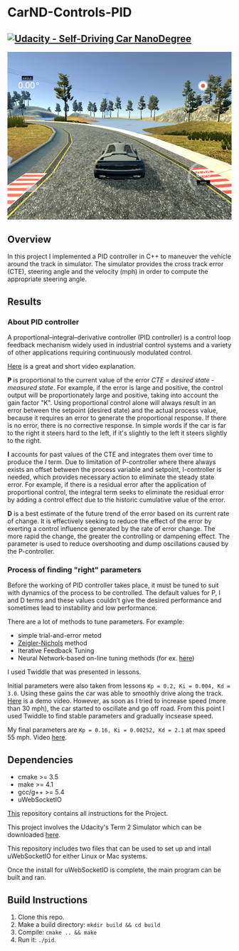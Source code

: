 # CarND-Controls-PID
[![Udacity - Self-Driving Car NanoDegree](https://s3.amazonaws.com/udacity-sdc/github/shield-carnd.svg)](http://www.udacity.com/drive)
---

<img src="overview.png" width="600px">

## Overview

In this project I implemented a PID controller in C++ to maneuver the vehicle around the track in simulator. The simulator provides the cross track error (CTE), steering angle and the velocity (mph) in order to compute the appropriate steering angle.

## Results

### About PID controller

A proportional–integral–derivative controller (PID controller) is a control loop feedback mechanism widely used in industrial control systems and a variety of other applications requiring continuously modulated control.

[Here](https://www.youtube.com/watch?v=4Y7zG48uHRo) is a great and short video explanation.
 
**P** is proportional to the current value of the error *CTE = desired state - measured state*. For example, if the error is large and positive, the control output will be proportionately large and positive, taking into account the gain factor "K". Using proportional control alone will always result in an error between the setpoint (desired state) and the actual process value, because it requires an error to generate the proportional response. If there is no error, there is no corrective response. In simple words if the car is far to the right it steers hard to the left, if it's slightly to the left it steers slightly to the right.

**I** accounts for past values of the CTE and integrates them over time to produce the *I* term.
Due to limitation of P-controller where there always exists an offset between the process variable and setpoint, I-controller is needed, which provides necessary action to eliminate the steady state error. For example, if there is a residual error after the application of proportional control, the integral term seeks to eliminate the residual error by adding a control effect due to the historic cumulative value of the error.

**D** is a best estimate of the future trend of the error based on its current rate of change. It is effectively seeking to reduce the effect of the error by exerting a control influence generated by the rate of error change. The more rapid the change, the greater the controlling or dampening effect. The parameter is used to reduce overshooting and dump oscillations caused by the P-controller.

### Process of finding "right" parameters

Before the working of PID controller takes place, it must be tuned to suit with dynamics of the process to be controlled. The default values for P, I and D terms and these values couldn’t give the desired performance and sometimes lead to instability and low performance.

There are a lot of methods to tune parameters. For example:
* simple trial-and-error metod
* [Zeigler-Nichols](http://www.mstarlabs.com/control/znrule.html) method
* Iterative Feedback Tuning
* Neural Network-based on-line tuning methods (for ex. [here](https://www.ncbi.nlm.nih.gov/pmc/articles/PMC5038707/))

I used Twiddle that was presented in lessons.

Initial parameters were also  taken from lessons `Kp = 0.2, Ki = 0.004, Kd = 3.0`. Using these gains the car was able to smoothly drive along the track. [Here](https://youtu.be/L2IacqcxoEg) is a demo video. However, as soon as I tried to increase speed (more than 30 mph), the car started to oscillate and go off road. From this point I used Twiddle to find stable parameters and gradually incsease speed.

My final parameters are `Kp = 0.16, Ki = 0.00252, Kd = 2.1` at max speed 55 mph. Video [here](https://youtu.be/nuttYLfFrKo).

## Dependencies

* cmake >= 3.5
* make >= 4.1 
* gcc/g++ >= 5.4
* uWebSocketIO

[This](https://github.com/udacity/CarND-PID-Control-Project) repository contains all instructions for the Project.

This project involves the Udacity's Term 2 Simulator which can be downloaded [here](https://github.com/udacity/self-driving-car-sim/releases).

This repository includes two files that can be used to set up and intall uWebSocketIO for either Linux or Mac systems.

Once the install for uWebSocketIO is complete, the main program can be built and ran.

## Build Instructions

1. Clone this repo.
2. Make a build directory: `mkdir build && cd build`
3. Compile: `cmake .. && make`
4. Run it: `./pid`. 

